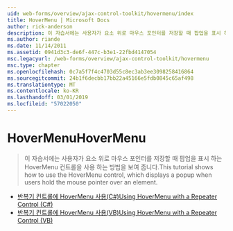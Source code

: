 ```yaml
---
uid: web-forms/overview/ajax-control-toolkit/hovermenu/index
title: HoverMenu | Microsoft Docs
author: rick-anderson
description: 이 자습서에는 사용자가 요소 위로 마우스 포인터를 저장할 때 팝업을 표시 하는 HoverMenu 컨트롤을 사용 하는 방법을 보여 줍니다.
ms.author: riande
ms.date: 11/14/2011
ms.assetid: 0941d3c3-de6f-447c-b3e1-22fbd4147054
msc.legacyurl: /web-forms/overview/ajax-control-toolkit/hovermenu
msc.type: chapter
ms.openlocfilehash: 0c7a5f7f4c4703d55c8ec3ab3ee3098258416864
ms.sourcegitcommit: 24b1f6decbb17bb22a45166e5fdb0845c65af498
ms.translationtype: MT
ms.contentlocale: ko-KR
ms.lasthandoff: 03/01/2019
ms.locfileid: "57022050"
---
```

<a name="hovermenu"></a><span data-ttu-id="a2504-103">HoverMenu</span><span class="sxs-lookup"><span data-stu-id="a2504-103">HoverMenu</span></span>
====================
> <span data-ttu-id="a2504-104">이 자습서에는 사용자가 요소 위로 마우스 포인터를 저장할 때 팝업을 표시 하는 HoverMenu 컨트롤을 사용 하는 방법을 보여 줍니다.</span><span class="sxs-lookup"><span data-stu-id="a2504-104">This tutorial shows how to use the HoverMenu control, which displays a popup when users hold the mouse pointer over an element.</span></span>


- [<span data-ttu-id="a2504-105">반복기 컨트롤에 HoverMenu 사용(C#)</span><span class="sxs-lookup"><span data-stu-id="a2504-105">Using HoverMenu with a Repeater Control (C#)</span></span>](using-hovermenu-with-a-repeater-control-cs.md)
- [<span data-ttu-id="a2504-106">반복기 컨트롤에 HoverMenu 사용(VB)</span><span class="sxs-lookup"><span data-stu-id="a2504-106">Using HoverMenu with a Repeater Control (VB)</span></span>](using-hovermenu-with-a-repeater-control-vb.md)
